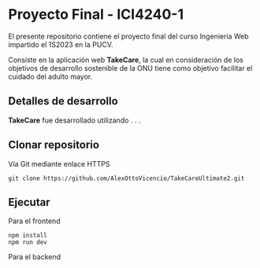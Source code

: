 # Proyecto Final - ICI4240-1

El presente repositorio contiene el proyecto final del curso Ingeniería Web impartido el 1S2023 en la PUCV.

Consiste en la aplicación web **TakeCare**, la cual en consideración de los objetivos de desarrollo sostenible de la ONU tiene como objetivo facilitar el cuidado del adulto mayor.

## Detalles de desarrollo


**TakeCare** fue desarrollado utilizando . . .

## Clonar repositorio

Vía Git mediante enlace HTTPS

```
git clone https://github.com/AlexOttoVicencio/TakeCareUltimate2.git
```

## Ejecutar ##

Para el frontend

```
npm install
npm run dev
```

Para el backend

```

```

